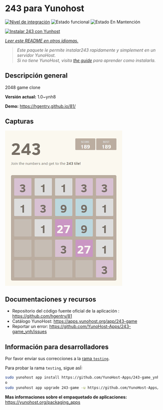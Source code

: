<!--
Este archivo README esta generado automaticamente<https://github.com/YunoHost/apps/tree/master/tools/readme_generator>
No se debe editar a mano.
-->

# 243 para Yunohost

[![Nivel de integración](https://apps.yunohost.org/badge/integration/243-game)](https://ci-apps.yunohost.org/ci/apps/243-game/)
![Estado funcional](https://apps.yunohost.org/badge/state/243-game)
![Estado En Mantención](https://apps.yunohost.org/badge/maintained/243-game)

[![Instalar 243 con Yunhost](https://install-app.yunohost.org/install-with-yunohost.svg)](https://install-app.yunohost.org/?app=243-game)

*[Leer este README en otros idiomas.](./ALL_README.md)*

> *Este paquete le permite instalar243 rapidamente y simplement en un servidor YunoHost.*  
> *Si no tiene YunoHost, visita [the guide](https://yunohost.org/install) para aprender como instalarla.*

## Descripción general

2048 game clone


**Versión actual:** 1.0~ynh8

**Demo:** <https://hgentry.github.io/81/>

## Capturas

![Captura de 243](./doc/screenshots/Screenshot-243.jpg)

## Documentaciones y recursos

- Repositorio del código fuente oficial de la aplicación : <https://github.com/hgentry/81>
- Catálogo YunoHost: <https://apps.yunohost.org/app/243-game>
- Reportar un error: <https://github.com/YunoHost-Apps/243-game_ynh/issues>

## Información para desarrolladores

Por favor enviar sus correcciones a la [rama `testing`](https://github.com/YunoHost-Apps/243-game_ynh/tree/testing).

Para probar la rama `testing`, sigue asÍ:

```bash
sudo yunohost app install https://github.com/YunoHost-Apps/243-game_ynh/tree/testing --debug
o
sudo yunohost app upgrade 243-game -u https://github.com/YunoHost-Apps/243-game_ynh/tree/testing --debug
```

**Mas informaciones sobre el empaquetado de aplicaciones:** <https://yunohost.org/packaging_apps>
